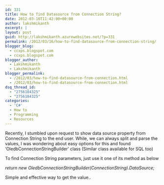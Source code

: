```yaml
---
id: 331
title: How to find Datasource from Connection String?
date: 2012-03-16T11:42:00+00:00
author: lakshmikanth
excerpt: |
layout: post
guid: http://lakshmikanth.azurewebsites.net/?p=331
permalink: /2012/03/16/how-to-find-datasource-from-connection-string/
blogger_blog:
  - ccxps.blogspot.com
  - ccxps.blogspot.com
blogger_author:
  - Lakshmikanth
  - Lakshmikanth
blogger_permalink:
  - /2012/03/how-to-find-datasource-from-connection.html
  - /2012/03/how-to-find-datasource-from-connection.html
dsq_thread_id:
  - "2756184325"
  - "2756184325"
categories:
  - 'C#'
  - How to
  - Programming
  - Resources
---
```

Recently, I stumbled upon request to show data source property from Connection String to the end user. While, we can always split and parse the values, I was wondering about easy options for this and found &#8216;OledbConnectionStringBuilder&#8217; class (Similar class available for SQL too)

To find Connection String parameters, just use it one of its method as below

<span><em>return new OledbConnectionStringBuilder(ConnectionString).DataSource</em><em>;</em></span>

Simple and effective way to get the value..
